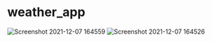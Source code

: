 # weather_app


![Screenshot 2021-12-07 164559](https://user-images.githubusercontent.com/84076772/145031585-48514669-5432-45e9-bbf5-bdfb2e6c2b96.png)
![Screenshot 2021-12-07 164526](https://user-images.githubusercontent.com/84076772/145031601-22660dd1-ca9c-475e-ad78-a78e6555bfa3.png)
